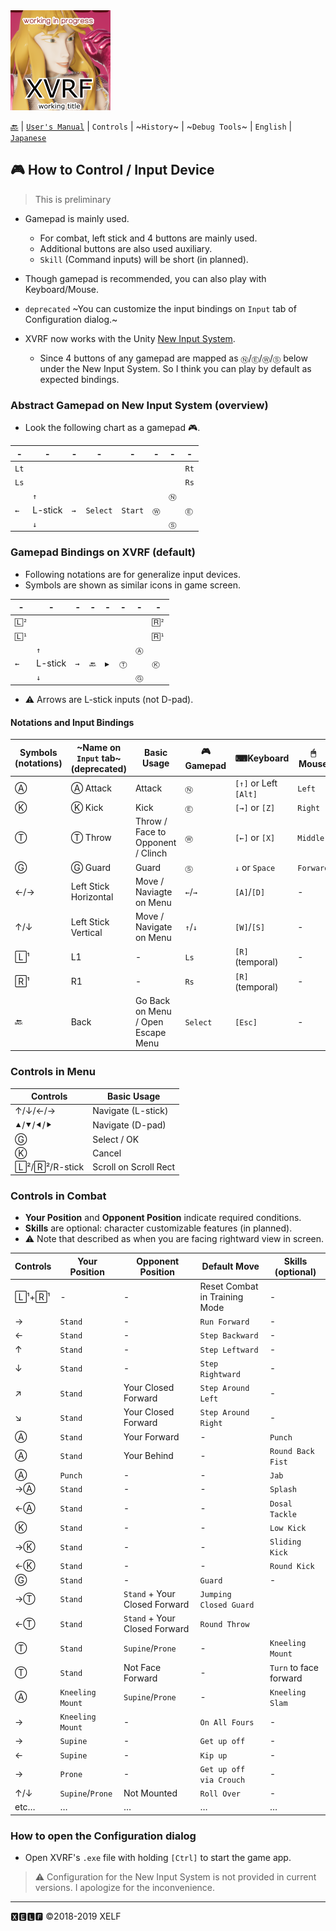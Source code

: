 <img src="image/xvrf-title-icon.png"/>

[🔙](README.md) | [`User's Manual`](manual.md) | `Controls` | ~`History`~ | ~`Debug Tools`~ | `English` | [`Japanese`](ja/controls.md)

## 🎮 How to Control / Input Device

> This is preliminary

* Gamepad is mainly used.
  * For combat, left stick and 4 buttons are mainly used.
  * Additional buttons are also used auxiliary.
  * `Skill` (Command inputs) will be short (in planned).
* Though gamepad is recommended, you can also play with Keyboard/Mouse.

* `deprecated` ~You can customize the input bindings on `Input` tab of Configuration dialog.~
* XVRF now works with the Unity [New Input System](https://github.com/Unity-Technologies/InputSystem).
  * Since 4 buttons of any gamepad are mapped as `Ⓝ`/`Ⓔ`/`Ⓦ`/`Ⓢ` below under the New Input System. So I think you can play by default as expected bindings.

### Abstract Gamepad on New Input System (overview)

* Look the following chart as a gamepad 🎮.

| - | - | - | - | - | - | - | - |
|----|----|----|----|----|----|----|----|
| `Lt` | | | | | | | `Rt` |
| `Ls` | | | | | | | `Rs` |
| |`↑`| | | | |`Ⓝ`| |
|`←`|L-stick|`→`|`Select` | `Start` |`Ⓦ`| |`Ⓔ`|
| |`↓`| | | | |`Ⓢ`| |

### Gamepad Bindings on XVRF (default)

* Following notations are for generalize input devices.
* Symbols are shown as similar icons in game screen.

| - | - | - | - | - | - | - | - |
|----|----|----|----|----|----|----|----|
| `🄻²` | | | | | | | `🅁²` |
| `🄻¹` | | | | | | | `🅁¹` |
| |`↑`| | | | |`Ⓐ`| |
|`←`|L-stick|`→`|`🔙` | `▶️` |`Ⓣ`| |`Ⓚ`|
| |`↓`| | | | |`Ⓖ`| |

* ⚠ Arrows are L-stick inputs (not D-pad).

#### Notations and Input Bindings 

|Symbols (notations)|~Name on `Input` tab~ (deprecated)|Basic Usage|🎮Gamepad|⌨Keyboard|🖱Mouse|
|----|----|----|----|----|----|
|Ⓐ|Ⓐ Attack|Attack|`Ⓝ`|`[↑]` or Left `[Alt]`|`Left`|
|Ⓚ|Ⓚ Kick|Kick|`Ⓔ`|`[→]` or `[Z]`|`Right`|
|Ⓣ|Ⓣ Throw|Throw / Face to Opponent / Clinch|`Ⓦ`|`[←]` or `[X]`|`Middle`|
|Ⓖ|Ⓖ Guard|Guard|`Ⓢ`|`↓` or `Space`|`Forward`|
|←/→|Left Stick Horizontal|Move / Naviagte on Menu|`←`/`→`|`[A]`/`[D]`|-|
|↑/↓|Left Stick Vertical|Move / Navigate on Menu|`↑`/`↓`|`[W]`/`[S]`|-|
|🄻¹|L1|-|`Ls`|`[R]` (temporal)|-|
|🅁¹|R1|-|`Rs`|`[R]` (temporal)|-|
|🔙|Back|Go Back on Menu / Open Escape Menu|`Select`|`[Esc]`|-|

### Controls in Menu

|Controls|Basic Usage|
|----|----|
|↑/↓/←/→|Navigate (L-stick)|
|⯅/⯆/⯇/⯈|Navigate (D-pad)|
|Ⓖ|Select / OK|
|Ⓚ|Cancel|
|🄻²/🅁²/R-stick|Scroll on Scroll Rect|

### Controls in Combat

* **Your Position** and **Opponent Position** indicate required conditions.
* **Skills** are optional: character customizable features (in planned).
* ⚠ Note that described as when you are facing rightward view in screen.

|Controls|Your Position|Opponent Position|Default Move|Skills (optional)|
|----|----|----|----|----|
|🄻¹+🅁¹|-|-|Reset Combat in Training Mode|-|
|→|`Stand`|-|`Run Forward`|-|
|←|`Stand`|-|`Step Backward`|-|
|↑|`Stand`|-|`Step Leftward`|-|
|↓|`Stand`|-|`Step Rightward`|-|
|↗|`Stand`|Your Closed Forward|`Step Around Left`|-|
|↘|`Stand`|Your Closed Forward|`Step Around Right`|-|
|Ⓐ|`Stand`|Your Forward|-|`Punch`|
|Ⓐ|`Stand`|Your Behind|-|`Round Back Fist`|
|Ⓐ|`Punch`|-|-|`Jab`|
|→Ⓐ|`Stand`|-|-|`Splash`|
|←Ⓐ|`Stand`|-|-|`Dosal Tackle`|
|Ⓚ|`Stand`|-|-|`Low Kick`|
|→Ⓚ|`Stand`|-|-|`Sliding Kick`|
|←Ⓚ|`Stand`|-|-|`Round Kick`|
|Ⓖ|`Stand`|-|`Guard`|-|
|→Ⓣ|`Stand`|`Stand` + Your Closed Forward|`Jumping Closed Guard`|
|←Ⓣ|`Stand`|`Stand` + Your Closed Forward|`Round Throw`|
|Ⓣ|`Stand`|`Supine`/`Prone`|-|`Kneeling Mount`|
|Ⓣ|`Stand`|Not Face Forward|-|`Turn` to face forward|
|Ⓐ|`Kneeling Mount`|`Supine`/`Prone`|-|`Kneeling Slam`|
|→|`Kneeling Mount`|-|`On All Fours`|-|
|→|`Supine`|-|`Get up off`|-|
|←|`Supine`|-|`Kip up`|-|
|→|`Prone`|-|`Get up off via Crouch`|-|
|↑/↓|`Supine`/`Prone`|Not Mounted|`Roll Over`|-|
|etc…|…|…|…|…|

### How to open the Configuration dialog

* Open XVRF's `.exe` file with holding `[Ctrl]` to start the game app.
> ⚠ Configuration for the New Input System is not provided in current versions. I apologize for the inconvenience.

--------
🆇🅴🅻🅵
©2018-2019 XELF

